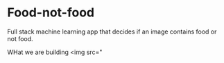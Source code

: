 # Food-not-food
Full stack machine learning app that decides if an image contains food or not food.

WHat we are building 
<img src="
